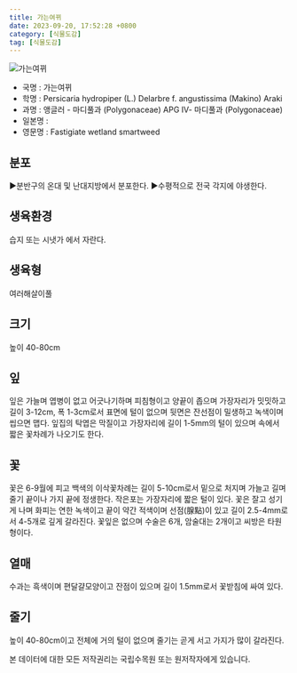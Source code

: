 ```yaml
---
title: 가는여뀌
date: 2023-09-20, 17:52:28 +0800
category: [식물도감]
tag: [식물도감]
---
```




![가는여뀌](http://www.nature.go.kr/fileUpload/plants/basic/Polygonaceae/Persicaria/18996/18996_2_th2.jpg)
- 국명 : 가는여뀌
- 학명 : Persicaria hydropiper (L.) Delarbre f. angustissima (Makino) Araki
- 과명 : 앵글러 - 마디풀과 (Polygonaceae) APG Ⅳ- 마디풀과 (Polygonaceae)
- 일본명 : 
- 영문명 : Fastigiate wetland smartweed


## 분포
▶분반구의 온대 및 난대지방에서 분포한다. ▶수평적으로 전국 각지에 야생한다.
## 생육환경
습지 또는 시냇가 에서 자란다.
## 생육형
여러해살이풀 
## 크기
높이 40-80cm
## 잎
잎은 가늘며 엽병이 없고 어긋나기하며 피침형이고 양끝이 좁으며 가장자리가 밋밋하고 길이 3-12cm, 폭 1-3cm로서 표면에 털이 없으며 뒷면은 잔선점이 밀생하고 녹색이며 씹으면 맵다. 잎집의 탁엽은 막질이고 가장자리에 길이 1-5mm의 털이 있으며 속에서 짧은 꽃차례가 나오기도 한다.
## 꽃
꽃은 6-9월에 피고 백색의 이삭꽃차례는 길이 5-10cm로서 밑으로 처지며 가늘고 길며 줄기 끝이나 가지 끝에 정생한다. 작은포는 가장자리에 짧은 털이 있다. 꽃은 잘고 성기게 나며 화피는 연한 녹색이고 끝이 약간 적색이며 선점(腺點)이 있고 길이 2.5-4mm로서 4-5개로 깊게 갈라진다. 꽃잎은 없으며 수술은 6개, 암술대는 2개이고 씨방은 타원형이다.
## 열매
수과는 흑색이며 편달걀모양이고 잔점이 있으며 길이 1.5mm로서 꽃받침에 싸여 있다.
## 줄기
높이 40-80cm이고 전체에 거의 털이 없으며 줄기는 곧게 서고 가지가 많이 갈라진다.






본 데이터에 대한 모든 저작권리는 국립수목원 또는 원저작자에게 있습니다.
